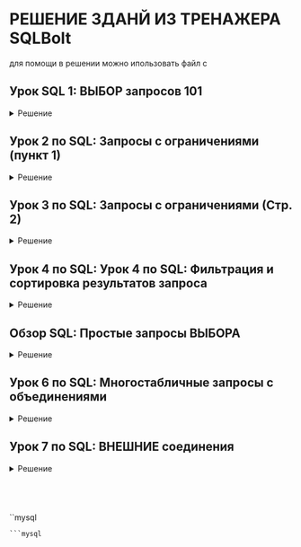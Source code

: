 # РЕШЕНИЕ ЗДАНЙ ИЗ ТРЕНАЖЕРА SQLBolt
для помощи в решении можно ипользовать файл с 
## Урок SQL 1: ВЫБОР запросов 101
<details> 
  <summary>Решение</summary>

  1. Find the title of each film /Найдите название каждого фильма

```mysql
SELECT title FROM movies;
```

2. Find the director of each film / Найдите режиссера каждого фильма
   
```mysql
SELECT director FROM movies;
```

3. Find the title and director of each film / Найдите название и режиссера каждого фильма

```mysql
SELECT title, director FROM movies;
```
4. Find the title and year of each film / Найдите название и год выпуска каждого фильма 
```mysql
SELECT title, year FROM movies;
```
5. Find all the information about each film / Найдите всю информацию о каждом фильме

```mysql
SELECT * FROM movies;
```
</details>

## Урок 2 по SQL: Запросы с ограничениями (пункт 1)
<details> 
  <summary>Решение</summary>

1. Find the movie with a row id of 6 / Найдите фильм с идентификатором строки, равным 6

```mysql
SELECT * FROM movies
WHERE id = 6
```
2. Find the movies released in the years between 2000 and 2010 / Найдите фильмы, выпущенные в период с 2000 по 2010 год
   
```mysql
SELECT * FROM movies
WHERE year BETWEEN 2000 AND 2010
```
3. Find the movies not released in the years between 2000 and 2010 / Найдите фильмы, не вышедшие на экраны в период с 2000 по 2010 год
```mysql
SELECT * FROM movies
WHERE year NOT BETWEEN 2000 AND 2010
```

4. Find the first 5 Pixar movies and their release year/ Найдите первые 5 фильмов Pixar и год их выхода
```mysql
SELECT title, year 
FROM movies 
WHERE year <= 2003 
LIMIT 5
```
</details>

## Урок 3 по SQL: Запросы с ограничениями (Стр. 2)
<details> 
  <summary>Решение</summary>

1. Найдите все фильмы "Истории игрушек" / Найдите все фильмы из "Истории игрушек"
  ```mysql
SELECT * 
FROM movies 
WHERE Title 
LIKE '%Toy Story%';
```

2. Find all the movies directed by John Lasseter / Найдите все фильмы режиссера Джона Лассетера 

```mysql
SELECT * 
FROM movies 
WHERE director = 'John Lasseter'
```

3. Find all the movies (and director) not directed by John Lasseter / Найдите все фильмы (и режиссера), снятые не Джоном Лассетером

```mysql
SELECT Title, Director 
FROM movies 
WHERE Director != 'John Lasseter';
```

4. Find all the WALL-* movies / Найдите все фильмы на СТЕНЕ-*
```mysql
SELECT Title 
FROM movies 
WHERE Title LIKE '%WALL%';
```
</details>

## Урок 4 по SQL: Урок 4 по SQL: Фильтрация и сортировка результатов запроса
<details> 
  <summary>Решение</summary>
  
1. List all directors of Pixar movies (alphabetically), without duplicates / Составьте список всех режиссеров фильмов Pixar (в алфавитном порядке), без дублирования
```mysql
SELECT DISTINCT Director
FROM movies
ORDER BY Director
```

2. List the last four Pixar movies released (ordered from most recent to least) / Перечислите последние четыре фильма Pixar, вышедшие на экраны (в порядке возрастания от последнего к последнему).
```mysql
SELECT title
FROM movies
ORDER BY year DESC
LIMIT 4
```

3. List the first five Pixar movies sorted alphabetically / Перечислите первые пять фильмов Pixar, отсортированных в алфавитном порядке
```mysql
SELECT Title
FROM movies
ORDER BY Title ASC 
LIMIT 5
```

4. List the next five Pixar movies sorted alphabetically / Перечислите следующие пять фильмов Pixar, отсортированных в алфавитном порядке
```mysql
SELECT Title
FROM movies
ORDER BY Title ASC 
LIMIT 5
OFFSET 5
```
</details>

## Обзор SQL: Простые запросы ВЫБОРА
<details> 
  <summary>Решение</summary>

1. List all the Canadian cities and their populations /  Перечислите все канадские города и их население
```mysql
SELECT city, population  
FROM north_american_cities
WHERE country = 'Canada'
```
   
2. Order all the cities in the United States by their latitude from north to south / Расположите все города в Соединенных Штатах по их широте с севера на юг.
```mysql
SELECT city 
FROM north_american_cities
WHERE country = 'United States'
ORDER BY latitude DESC
```
3. List all the cities west of Chicago, ordered from west to east / Перечислите все города к западу от Чикаго, упорядоченные с запада на восток
```mysql
SELECT City, Longitude FROM north_american_cities
WHERE Longitude < -87.629798
ORDER BY Longitude ASC;
```

4. List the two largest cities in Mexico (by population) / Перечислите два крупнейших города Мексики (по численности населения).
```mysql
SELECT city, population
FROM north_american_cities
WHERE country = 'Mexico'
ORDER BY population DESC 
LIMIT 2
```

5. List the third and fourth largest cities (by population) in the United States and their population / Перечислите третий и четвертый по величине города (по численности населения) в Соединенных Штатах и их численность населения
```mysql
SELECT city, population
FROM north_american_cities
WHERE country = 'United States'
ORDER BY population DESC 
LIMIT 2 OFFSET 2;
```

</details>

## Урок 6 по SQL: Многостабличные запросы с объединениями
<details> 
  <summary>Решение</summary>

1. Find the domestic and international sales for each movie / Найдите внутренние и международные продажи каждого фильма.
```mysql
SELECT Title, domestic_sales, international_sales 
FROM Movies
INNER JOIN Boxoffice ON 
boxoffice.movie_id = movies.id;
```

2.Show the sales numbers for each movie that did better internationally rather than domestically / Покажите показатели продаж каждого фильма, который показал лучшие результаты на международном, а не на внутреннем рынке
```mysql
SELECT domestic_sales, international_sales, title
FROM movies
INNER JOIN boxoffice ON 
boxoffice.movie_id = movies.id
WHERE domestic_sales < international_sales
```

3. List all the movies by their ratings in descending order / Перечислите все фильмы по их рейтингам в порядке убывания
```mysql
SELECT title, rating
FROM movies
INNER JOIN boxoffice ON 
boxoffice.movie_id = movies.id
ORDER BY rating DESC
```
</details>

## Урок 7 по SQL: ВНЕШНИЕ соединения
<details> 
  <summary>Решение</summary>
1. Find the list of all buildings that have employees / Найдите список всех зданий, в которых есть сотрудники
  ```mysql
SELECT DISTINCT building FROM employees LEFT JOIN Buildings ON employees.building = buildings.building_name
```

2. Find the list of all buildings and their capacity / Найдите список всех зданий и их вместимость
```mysql
SELECT DISTINCT building_name, capacity FROM buildings
```

3.List all buildings and the distinct employee roles in each building (including empty buildings) / Перечислите все здания и отдельные роли сотрудников в каждом здании (включая пустые здания).
 ```mysql
SELECT DISTINCT Building_name, Role FROM Buildings 
 LEFT JOIN Employees ON Building_name = Building;
```
</details>






```mysql

```
```mysql

```
```mysql

```
```mysql

```
``mysql

```
```mysql

```
```mysql

```

</details>
